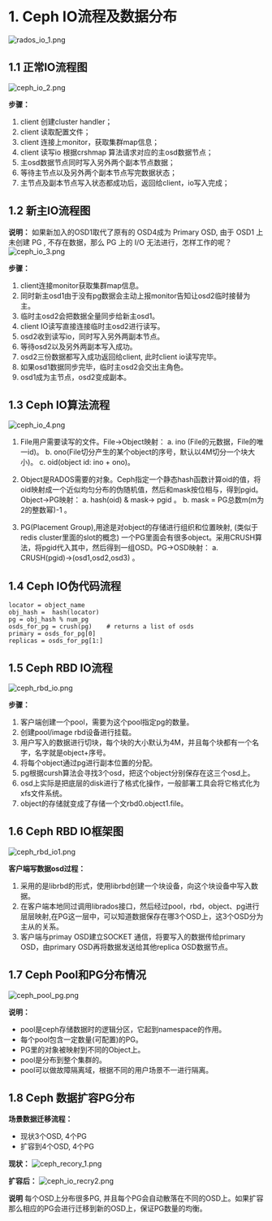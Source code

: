 # 1. Ceph IO流程及数据分布
![rados_io_1.png](https://upload-images.jianshu.io/upload_images/2099201-db0fd6e3e3f49f68.png?imageMogr2/auto-orient/strip%7CimageView2/2/w/1240)

## 1.1 正常IO流程图
![ceph_io_2.png](https://upload-images.jianshu.io/upload_images/2099201-2c47144a5118bcf0.png?imageMogr2/auto-orient/strip%7CimageView2/2/w/1240)

**步骤：**
 1. client 创建cluster handler；
 2. client 读取配置文件；
 3. client 连接上monitor，获取集群map信息；
 4. client 读写io 根据crshmap 算法请求对应的主osd数据节点；
 5. 主osd数据节点同时写入另外两个副本节点数据；
 6. 等待主节点以及另外两个副本节点写完数据状态；
 7. 主节点及副本节点写入状态都成功后，返回给client，io写入完成；


## 1.2 新主IO流程图
**说明：**
如果新加入的OSD1取代了原有的 OSD4成为 Primary OSD, 由于 OSD1 上未创建 PG , 不存在数据，那么 PG 上的 I/O 无法进行，怎样工作的呢？
![ceph_io_3.png](https://upload-images.jianshu.io/upload_images/2099201-9cc1013f7e3dc8f9.png?imageMogr2/auto-orient/strip%7CimageView2/2/w/1240)

**步骤：**
 1. client连接monitor获取集群map信息。
 2. 同时新主osd1由于没有pg数据会主动上报monitor告知让osd2临时接替为主。
 3. 临时主osd2会把数据全量同步给新主osd1。
 4. client IO读写直接连接临时主osd2进行读写。
 5. osd2收到读写io，同时写入另外两副本节点。
 6. 等待osd2以及另外两副本写入成功。
 7. osd2三份数据都写入成功返回给client, 此时client io读写完毕。
 8. 如果osd1数据同步完毕，临时主osd2会交出主角色。
 9. osd1成为主节点，osd2变成副本。

## 1.3 Ceph IO算法流程
![ceph_io_4.png](https://upload-images.jianshu.io/upload_images/2099201-b24c72ac8bbf1a19.png?imageMogr2/auto-orient/strip%7CimageView2/2/w/1240)

 1. File用户需要读写的文件。File->Object映射：
   a. ino (File的元数据，File的唯一id)。
   b. ono(File切分产生的某个object的序号，默认以4M切分一个块大小)。
   c. oid(object id: ino + ono)。

2. Object是RADOS需要的对象。Ceph指定一个静态hash函数计算oid的值，将oid映射成一个近似均匀分布的伪随机值，然后和mask按位相与，得到pgid。Object->PG映射：
  a. hash(oid) & mask-> pgid 。
  b. mask = PG总数m(m为2的整数幂)-1 。

3. PG(Placement Group),用途是对object的存储进行组织和位置映射, (类似于redis cluster里面的slot的概念) 一个PG里面会有很多object。采用CRUSH算法，将pgid代入其中，然后得到一组OSD。PG->OSD映射： 
  a. CRUSH(pgid)->(osd1,osd2,osd3) 。


## 1.4 Ceph IO伪代码流程
```
locator = object_name
obj_hash =  hash(locator)
pg = obj_hash % num_pg
osds_for_pg = crush(pg)    # returns a list of osds
primary = osds_for_pg[0]
replicas = osds_for_pg[1:]
```

## 1.5 Ceph RBD IO流程
![ceph_rbd_io.png](https://upload-images.jianshu.io/upload_images/2099201-ed51d7d8050dbf64.png?imageMogr2/auto-orient/strip%7CimageView2/2/w/1240)

**步骤：**
 1. 客户端创建一个pool，需要为这个pool指定pg的数量。
 2. 创建pool/image rbd设备进行挂载。
 3. 用户写入的数据进行切块，每个块的大小默认为4M，并且每个块都有一个名字，名字就是object+序号。
 4. 将每个object通过pg进行副本位置的分配。
 5. pg根据cursh算法会寻找3个osd，把这个object分别保存在这三个osd上。
 6. osd上实际是把底层的disk进行了格式化操作，一般部署工具会将它格式化为xfs文件系统。
 7. object的存储就变成了存储一个文rbd0.object1.file。


## 1.6 Ceph RBD IO框架图
![ceph_rbd_io1.png](https://upload-images.jianshu.io/upload_images/2099201-850a745bc0f44494.png?imageMogr2/auto-orient/strip%7CimageView2/2/w/1240)

**客户端写数据osd过程：**
 1. 采用的是librbd的形式，使用librbd创建一个块设备，向这个块设备中写入数据。
 2. 在客户端本地同过调用librados接口，然后经过pool，rbd，object、pg进行层层映射,在PG这一层中，可以知道数据保存在哪3个OSD上，这3个OSD分为主从的关系。
 3. 客户端与primay OSD建立SOCKET 通信，将要写入的数据传给primary OSD，由primary OSD再将数据发送给其他replica OSD数据节点。

## 1.7 Ceph Pool和PG分布情况
![ceph_pool_pg.png](https://upload-images.jianshu.io/upload_images/2099201-d49d90ae6a918ef2.png?imageMogr2/auto-orient/strip%7CimageView2/2/w/1240)

**说明：**
 - pool是ceph存储数据时的逻辑分区，它起到namespace的作用。
 - 每个pool包含一定数量(可配置)的PG。
 - PG里的对象被映射到不同的Object上。
 - pool是分布到整个集群的。
 - pool可以做故障隔离域，根据不同的用户场景不一进行隔离。


## 1.8 Ceph 数据扩容PG分布
**场景数据迁移流程：**
 - 现状3个OSD, 4个PG
 - 扩容到4个OSD, 4个PG

**现状：**
![ceph_recory_1.png](https://upload-images.jianshu.io/upload_images/2099201-4dda9e2648dabe90.png?imageMogr2/auto-orient/strip%7CimageView2/2/w/1240)

**扩容后：**
![ceph_io_recry2.png](https://upload-images.jianshu.io/upload_images/2099201-9e324e87c6d086f3.png?imageMogr2/auto-orient/strip%7CimageView2/2/w/1240)

**说明**
每个OSD上分布很多PG, 并且每个PG会自动散落在不同的OSD上。如果扩容那么相应的PG会进行迁移到新的OSD上，保证PG数量的均衡。
